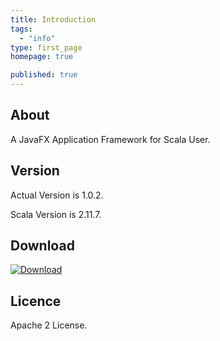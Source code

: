 ```yaml
---
title: Introduction
tags: 
  - "info"
type: first_page
homepage: true

published: true
---
```


## About

A JavaFX Application Framework for Scala User.

## Version

Actual Version is 1.0.2.

Scala Version is 2.11.7.

## Download

[ ![Download](https://api.bintray.com/packages/sfxcode/maven/sapphire-core/images/download.svg) ](https://bintray.com/sfxcode/maven/sapphire-core/_latestVersion)

## Licence

Apache 2 License.